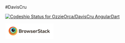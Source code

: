 #DavisCru

[ ![Codeship Status for OzzieOrca/DavisCru AngularDart](https://www.codeship.io/projects/8732d5e0-fc55-0131-35cb-4a7c1256310f/status)](https://www.codeship.io/projects/29336)

[ ![BrowserStack](deployment/BrowserStack-Logo.png)](http://www.browserstack.com/)